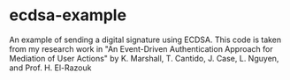 # ecdsa-example
An example of sending a digital signature using ECDSA.
This code is taken from my research work in "An Event-Driven Authentication Approach for Mediation of User Actions" by K. Marshall, T. Cantido, J. Case, L. Nguyen, and Prof. H. El-Razouk
